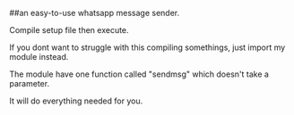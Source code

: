 ##an easy-to-use whatsapp message sender.

Compile setup file then execute.

If you dont want to struggle with this compiling
somethings, just import my module instead.

The module have one function called "sendmsg" 
which doesn't take a parameter.

It will do everything needed for you.
